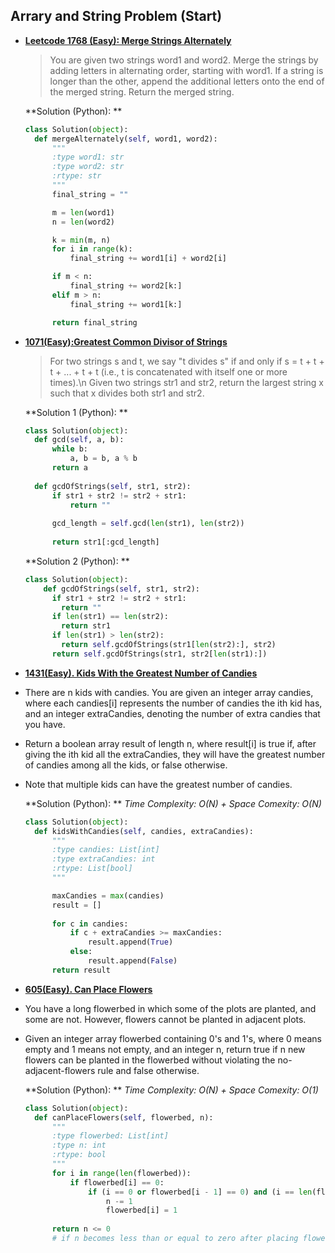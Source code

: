 ## Arrary and String Problem (Start)

- [**Leetcode 1768 (Easy): Merge Strings Alternately**](https://leetcode.com/problems/merge-strings-alternately/description/?envType=study-plan-v2&envId=leetcode-75)
  >You are given two strings word1 and word2. Merge the strings by adding letters in alternating order, starting with word1. If a string is longer than the other, append the additional letters onto the end of the merged string.
  > Return the merged string.

  **Solution (Python): **
  ```python
  class Solution(object):
    def mergeAlternately(self, word1, word2):
        """
        :type word1: str
        :type word2: str
        :rtype: str
        """
        final_string = ""

        m = len(word1)
        n = len(word2)

        k = min(m, n)
        for i in range(k):
            final_string += word1[i] + word2[i]

        if m < n:
            final_string += word2[k:]
        elif m > n:
            final_string += word1[k:]

        return final_string


- [**1071(Easy):Greatest Common Divisor of Strings**](https://leetcode.com/problems/greatest-common-divisor-of-strings/description/?envType=study-plan-v2&envId=leetcode-75)
  > For two strings s and t, we say "t divides s" if and only if s = t + t + t + ... + t + t (i.e., t is concatenated with itself one or more times).\n
  > Given two strings str1 and str2, return the largest string x such that x divides both str1 and str2.

   **Solution 1 (Python): **
  ```python
  class Solution(object):
    def gcd(self, a, b):
        while b:
            a, b = b, a % b
        return a
        
    def gcdOfStrings(self, str1, str2):
        if str1 + str2 != str2 + str1:
            return ""
        
        gcd_length = self.gcd(len(str1), len(str2))
        
        return str1[:gcd_length]
  ```
     **Solution 2 (Python): **
    ```python
    class Solution(object):
        def gcdOfStrings(self, str1, str2):
          if str1 + str2 != str2 + str1:
            return ""
          if len(str1) == len(str2):
            return str1
          if len(str1) > len(str2):
            return self.gcdOfStrings(str1[len(str2):], str2)
          return self.gcdOfStrings(str1, str2[len(str1):])

    
- [**1431(Easy). Kids With the Greatest Number of Candies**](https://leetcode.com/problems/kids-with-the-greatest-number-of-candies/description/?envType=study-plan-v2&envId=leetcode-75)
- There are n kids with candies. You are given an integer array candies, where each candies[i] represents the number of candies the ith kid has, and an integer extraCandies, denoting the number of extra candies that you have.
- Return a boolean array result of length n, where result[i] is true if, after giving the ith kid all the extraCandies, they will have the greatest number of candies among all the kids, or false otherwise.
- Note that multiple kids can have the greatest number of candies.

   **Solution (Python): **
  _Time Complexity: O(N) + Space Comexity: O(N)_
  ```python
  class Solution(object):
    def kidsWithCandies(self, candies, extraCandies):
        """
        :type candies: List[int]
        :type extraCandies: int
        :rtype: List[bool]
        """

        maxCandies = max(candies)
        result = []
        
        for c in candies:
            if c + extraCandies >= maxCandies:
                result.append(True)
            else:
                result.append(False)
        return result
  
  ```

- [**605(Easy). Can Place Flowers**](https://leetcode.com/problems/can-place-flowers/description/?envType=study-plan-v2&envId=leetcode-75)
- You have a long flowerbed in which some of the plots are planted, and some are not. However, flowers cannot be planted in adjacent plots.
- Given an integer array flowerbed containing 0's and 1's, where 0 means empty and 1 means not empty, and an integer n, return true if n new flowers can be planted in the flowerbed without violating the no-adjacent-flowers rule and false otherwise.

   **Solution (Python): **
  _Time Complexity: O(N) + Space Comexity: O(1)_
  ```python
  class Solution(object):
    def canPlaceFlowers(self, flowerbed, n):
        """
        :type flowerbed: List[int]
        :type n: int
        :rtype: bool
        """
        for i in range(len(flowerbed)):
            if flowerbed[i] == 0:
                if (i == 0 or flowerbed[i - 1] == 0) and (i == len(flowerbed) - 1 or flowerbed[i + 1] == 0):
                    n -= 1
                    flowerbed[i] = 1
        
        return n <= 0 
        # if n becomes less than or equal to zero after placing flowers, the function returns True. 
  ```
